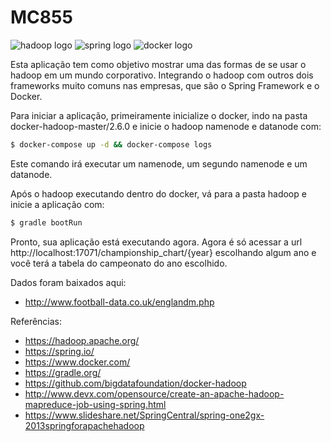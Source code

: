 # MC855

![hadoop logo](https://hadoop.apache.org/images/hadoop-logo.jpg)
![spring logo](https://upload.wikimedia.org/wikipedia/en/2/20/Pivotal_Java_Spring_Logo.png)
![docker logo](https://www.docker.com/sites/default/files/horizontal_large.png)

Esta aplicação tem como objetivo mostrar uma das formas de se usar o hadoop em um mundo corporativo. Integrando o hadoop com outros dois frameworks muito comuns nas empresas, que são o Spring Framework e o Docker.

Para iniciar a aplicação, primeiramente inicialize o docker, indo na pasta docker-hadoop-master/2.6.0 e inicie o hadoop namenode e datanode com:
```sh
$ docker-compose up -d && docker-compose logs
```
Este comando irá executar um namenode, um segundo namenode e um datanode.

Após o hadoop executando dentro do docker, vá para a pasta hadoop e inicie a aplicação com:
```sh
$ gradle bootRun
```
Pronto, sua aplicação está executando agora.
Agora é só acessar a url http://localhost:17071/championship_chart/{year} escolhando algum ano e você terá a tabela do campeonato do ano escolhido.

Dados foram baixados aqui:
- http://www.football-data.co.uk/englandm.php

Referências:
- https://hadoop.apache.org/
- https://spring.io/
- https://www.docker.com/
- https://gradle.org/
- https://github.com/bigdatafoundation/docker-hadoop
- http://www.devx.com/opensource/create-an-apache-hadoop-mapreduce-job-using-spring.html
- https://www.slideshare.net/SpringCentral/spring-one2gx-2013springforapachehadoop

